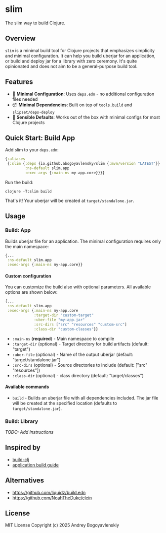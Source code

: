 # slim

The slim way to build Clojure.

## Overview

`slim` is a minimal build tool for Clojure projects that emphasizes simplicity and minimal configuration. It can help you build uberjar for an application, or build and deploy jar for a library with zero ceremony. It's quite opinionated and does not aim to be a general-purpose build tool. 

## Features

- 🎯 **Minimal Configuration**: Uses `deps.edn` - no additional configuration files needed
- 📦 **Minimal Dependencies**: Built on top of `tools.build` and `slipset/deps-deploy`
- 🔧 **Sensible Defaults**: Works out of the box with minimal configs for most Clojure projects

## Quick Start: Build App

Add slim to your `deps.edn`:

```clojure
{:aliases
 {:slim {:deps {io.github.abogoyavlensky/slim {:mvn/version "LATEST"}}
         :ns-default slim.app
         :exec-args {:main-ns my-app.core}}}}
```

Run the build:
    
```shell
clojure -T:slim build
```

That's it! Your uberjar will be created at `target/standalone.jar`.

## Usage

### Build: App
Builds uberjar file for an application.
The minimal configuration requires only the main namespace:

```clojure
{...
 :ns-default slim.app
 :exec-args {:main-ns my-app.core}}
 ```

#### Custom configuration
You can customize the build also with optional parameters. All available options are shown below:

```clojure
{...
 :ns-default slim.app
 :exec-args {:main-ns my-app.core
             :target-dir "custom-target"
             :uber-file "my-app.jar"
             :src-dirs ["src" "resources" "custom-src"]
             :class-dir "custom-classes"}}
```

- `:main-ns` (**required**) - Main namespace to compile
- `:target-dir` (optional) - Target directory for build artifacts (default: "target")
- `:uber-file` (optional) - Name of the output uberjar (default: "target/standalone.jar")
- `:src-dirs` (optional) - Source directories to include (default: ["src" "resources"])
- `:class-dir` (optional) - class directory (default: "target/classes")

#### Available commands

- `build` - Builds an uberjar file with all dependencies included. The jar file will be created at the specified location (defaults to `target/standalone.jar`).


### Build: Library

*TODO: Add instructions*

## Inspired by

- [build-clj](https://github.com/seancorfield/build-clj/)
- [application build guide](https://clojure.org/guides/tools_build#_compiled_uberjar_application_build)

## Alternatives

- https://github.com/liquidz/build.edn
- https://github.com/NoahTheDuke/clein

## License
MIT License
Copyright (c) 2025 Andrey Bogoyavlenskiy
